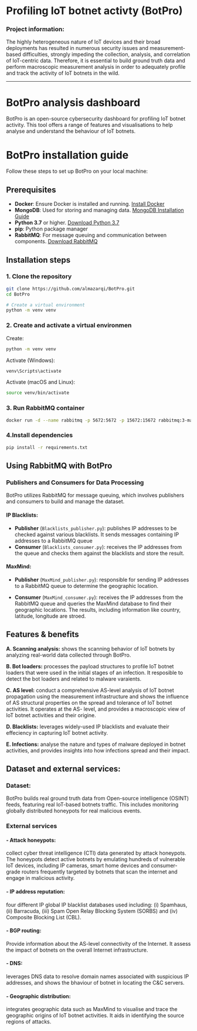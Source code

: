 # Profiling IoT botnet activty (BotPro)
### Project information:

The highly heterogeneous nature of IoT devices and their broad deployments has resulted in numerous security issues and measurement-based difficulties, strongly impeding the collection, analysis, and correlation of IoT-centric data. Therefore, it is essential to build ground truth data and perform macroscopic measurement analysis in order to adequately profile and track the activity of IoT botnets in the wild.


-----------------

# BotPro analysis dashboard

BotPro is an open-source cybersecurity dashboard for profiling IoT botnet activity. This tool offers a range of features and visualisations to help analyse and understand the behaviour of IoT botnets.

# BotPro installation guide

Follow these steps to set up BotPro on your local machine:

## Prerequisites
- **Docker**: Ensure Docker is installed and running. [Install Docker](https://www.docker.com/)
- **MongoDB**: Used for storing and managing data. [MongoDB Installation Guide](https://docs.mongodb.com/manual/installation/)
- **Python 3.7** or higher. [Download Python 3.7](https://www.python.org/downloads/release/python-370/)
- **pip**: Python package manager
- **RabbitMQ**: For message queuing and communication between components. [Download RabbitMQ](https://www.rabbitmq.com/download.html)

## Installation steps

### 1. Clone the repository
```bash
git clone https://github.com/almazarqi/BotPro.git
cd BotPro

# Create a virtual environment
python -m venv venv
```



### 2.  Create and activate a virtual environmen

Create:
```bash
python -m venv venv
```


Activate (Windows):
```bash
venv\Scripts\activate
```


Activate (macOS and Linux):
```bash
source venv/bin/activate
```

### 3. Run RabbitMQ container
```bash
docker run -d --name rabbitmq -p 5672:5672 -p 15672:15672 rabbitmq:3-management
```

### 4.Install dependencies
```bash
pip install -r requirements.txt
```

## Using RabbitMQ with BotPro
### Publishers and Consumers for Data Processing

BotPro utilizes RabbitMQ for message queuing, which involves publishers and consumers to build and manage the dataset. 
#### IP Blacklists:
- **Publisher** (`Blacklists_publisher.py`): publishes IP addresses to be checked against various blacklists. It sends messages containing IP addresses to a RabbitMQ queue
- **Consumer** (`Blacklists_consumer.py`): receives the IP addresses from the queue and checks them against the blacklists and store the result.

#### MaxMind:
- **Publisher** (`MaxMind_publisher.py`): responsible for sending IP addresses to a RabbitMQ queue to determine the geographic location.

- **Consumer** (`MaxMind_consumer.py`): receives the IP addresses from the RabbitMQ queue and queries the MaxMind database to find their geographic locations. The results, including information like country, latitude, longitude are stroed.




## Features & benefits
 **A. Scanning analysis:** shows the scanning behavior of IoT botnets by analyzing real-world data collected through BotPro.

 **B. Bot loaders:**  processes the payload structures to profile IoT botnet loaders that were used in the initial stages of an infection. It resposible to detect the bot loaders and related to malware varaients.

 **C. AS level:** conduct a comprehensive AS-level analysis of IoT botnet propagation using the measurement infrastructure and shows the influence of AS structural properties on the spread and tolerance of IoT botnet activities.  It operates at the AS- level, and provides a macroscopic view of IoT botnet activities and their origine.

 **D. Blacklists:** leverages  widely-used IP blacklists and  evaluate their effeciency in capturing IoT botnet activity.

 **E. Infections:** analyse the nature and types of malware deployed in botnet activities, and provides insights into how infections spread and their impact.





## Dataset and external services:

### Dataset:
BotPro builds real ground truth data from Open-source intelligence (OSINT) feeds, featuring real IoT-based botnets traffic. This includes monitoring globally distributed honeypots for real malicious events.



### External services
#### - Attack honeypots:
collect cyber threat intelligence (CTI) data generated by attack honeypots. The honeypots detect active botnets by emulating hundreds of vulnerable IoT devices, including IP cameras, smart home devices and consumer-grade routers frequently targeted by botnets that scan the internet and engage in malicious activity.
#### - IP address reputation:
four different IP global IP blacklist databases used including: (i) Spamhaus, (ii) Barracuda, (iii) Spam Open Relay Blocking System (SORBS) and (iv) Composite Blocking List (CBL).
#### - BGP routing:
Provide information about the AS-level connectivity of the Internet. It assess the impact of botnets on the overall Internet infrastructure.
#### - DNS: 
leverages DNS data to resolve domain names associated with suspicious IP addresses, and shows the bhaviour of botnet in locating the C&C servers.
#### - Geographic distribution: 
integrates geographic data such as MaxMind to visualise and trace the geographic origins of IoT botnet activities. It aids in identifying the source regions of attacks.
